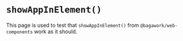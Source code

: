 <script>
	import ShowAppInElement from './ShowAppInElement.svelte'
</script>

# `showAppInElement()`
This page is used to test that `showAppInElement()` from `@bagawork/web-components` work as it should.

<ShowAppInElement />